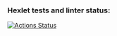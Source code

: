 ### Hexlet tests and linter status:
[![Actions Status](https://github.com/elisad5791/layout-designer-project-lvl1/workflows/hexlet-check/badge.svg)](https://github.com/elisad5791/layout-designer-project-lvl1/actions)